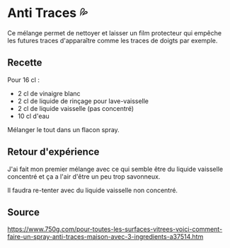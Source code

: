# Anti Traces 💦

Ce mélange permet de nettoyer et laisser un film protecteur qui empêche les futures traces d'apparaître comme les traces de doigts par exemple.

## Recette

Pour 16 cl :

- 2 cl de vinaigre blanc
- 2 cl de liquide de rinçage pour lave-vaisselle
- 2 cl de liquide vaisselle (pas concentré)
- 10 cl d'eau

Mélanger le tout dans un flacon spray.

## Retour d'expérience

J'ai fait mon premier mélange avec ce qui semble être du liquide vaisselle concentré et ça a l'air d'être un peu trop savonneux.

Il faudra re-tenter avec du liquide vaisselle non concentré.

## Source

<https://www.750g.com/pour-toutes-les-surfaces-vitrees-voici-comment-faire-un-spray-anti-traces-maison-avec-3-ingredients-a37514.htm>
